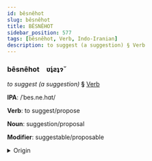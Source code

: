 ```yaml
---
id: bêsnêhot
slug: bêsnêhot
title: BÊSNÊHOT
sidebar_position: 577
tags: [bêsnêhot, Verb, Indo-Iranian]
description: to suggest (a suggestion) § Verb
---
```


### bêsnêhot&emsp;<span kind="abugida">ʋ́ʇƨʇɂ̆</span>

*to suggest (a suggestion)* **§** [Verb](../../tags/Verb)

**IPA**: /ˈbes.ne.hɑt/

**Verb**: to suggest/propose

**Noun**: suggestion/proposal

**Modifier**: suggestable/proposable

<details>
    <summary>Origin</summary>
    Persian پیشنهاد pišnehâd [pʰeːʃ.ne̞.ɦɑ́ːd̪]<br/>
    <em>Indo-Iranian Language Family</em>
</details>